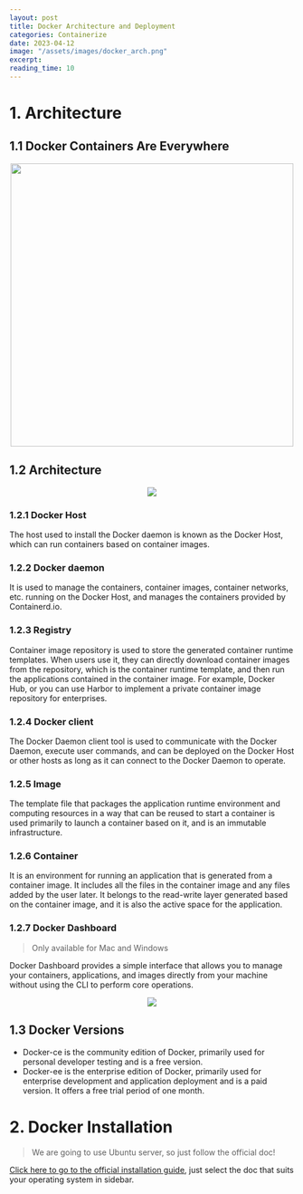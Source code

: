 ```yaml
---
layout: post
title: Docker Architecture and Deployment
categories: Containerize
date: 2023-04-12
image: "/assets/images/docker_arch.png"
excerpt:
reading_time: 10
---
```


# 1. Architecture

## 1.1 Docker Containers Are Everywhere

<p align="center">
<img src="https://raw.githubusercontent.com/ClarenceWhite/BlogImage/main/images/newblog4-12-13-55-36.jpg" id="blog-image" width=500/>
</p>

## 1.2 Architecture

<p align="center">
<img src="https://raw.githubusercontent.com/ClarenceWhite/BlogImage/main/images/newblog4-12-13-56-12.jpg" id="blog-image" />
</p>

### 1.2.1 Docker Host

The host used to install the Docker daemon is known as the Docker Host, which can run containers based on container images.

### 1.2.2 Docker daemon

It is used to manage the containers, container images, container networks, etc. running on the Docker Host, and manages the containers provided by Containerd.io.

### 1.2.3 Registry

Container image repository is used to store the generated container runtime templates. When users use it, they can directly download container images from the repository, which is the container runtime template, and then run the applications contained in the container image. For example, Docker Hub, or you can use Harbor to implement a private container image repository for enterprises.

### 1.2.4 Docker client

The Docker Daemon client tool is used to communicate with the Docker Daemon, execute user commands, and can be deployed on the Docker Host or other hosts as long as it can connect to the Docker Daemon to operate.

### 1.2.5 Image

The template file that packages the application runtime environment and computing resources in a way that can be reused to start a container is used primarily to launch a container based on it, and is an immutable infrastructure.

### 1.2.6 Container

It is an environment for running an application that is generated from a container image. It includes all the files in the container image and any files added by the user later. It belongs to the read-write layer generated based on the container image, and it is also the active space for the application.

### 1.2.7 Docker Dashboard

> Only available for Mac and Windows

Docker Dashboard provides a simple interface that allows you to manage your containers, applications, and images directly from your machine without using the CLI to perform core operations.

<p align="center">
<img src="https://raw.githubusercontent.com/ClarenceWhite/BlogImage/main/images/newblog4-12-13-57-5.jpg" id="blog-image" />
</p>

## 1.3 Docker Versions

-   Docker-ce is the community edition of Docker, primarily used for personal developer testing and is a free version.
-   Docker-ee is the enterprise edition of Docker, primarily used for enterprise development and application deployment and is a paid version. It offers a free trial period of one month.

# 2. Docker Installation

> We are going to use Ubuntu server, so just follow the official doc!

[Click here to go to the official installation guide](https://docs.docker.com/engine/install/), just select the doc that suits your operating system in sidebar.
